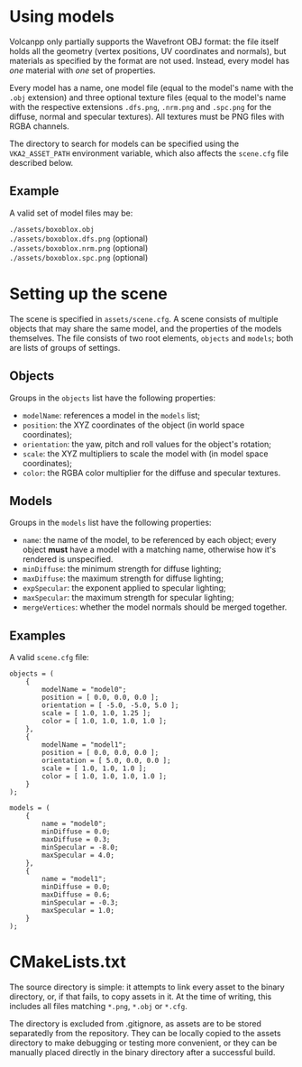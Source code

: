 # Using models

Volcanpp only partially supports the Wavefront OBJ format: the file itself
holds all the geometry (vertex positions, UV coordinates and normals),
but materials as specified by the format are not used. Instead, every model
has *one* material with *one* set of properties.

Every model has a name, one model file (equal to the model's name with the
`.obj` extension) and three optional texture files (equal to the model's name
with the respective extensions `.dfs.png`, `.nrm.png` and `.spc.png` for
the diffuse, normal and specular textures). All textures must be PNG files
with RGBA channels.

The directory to search for models can be specified using the `VKA2_ASSET_PATH`
environment variable, which also affects the `scene.cfg` file described below.

## Example

A valid set of model files may be:

`./assets/boxoblox.obj`  
`./assets/boxoblox.dfs.png` (optional)  
`./assets/boxoblox.nrm.png` (optional)  
`./assets/boxoblox.spc.png` (optional)


# Setting up the scene

The scene is specified in `assets/scene.cfg`. A scene consists of multiple
objects that may share the same model, and the properties of the models
themselves. The file consists of two root elements, `objects` and `models`;
both are lists of groups of settings.

## Objects

Groups in the `objects` list have the following properties:

- `modelName`: references a model in the `models` list;
- `position`: the XYZ coordinates of the object (in world space coordinates);
- `orientation`: the yaw, pitch and roll values for the object's rotation;
- `scale`: the XYZ multipliers to scale the model with (in model space coordinates);
- `color`: the RGBA color multiplier for the diffuse and specular textures.

## Models

Groups in the `models` list have the following properties:

- `name`: the name of the model, to be referenced by each object; every object
  **must** have a model with a matching name, otherwise how it's rendered
  is unspecified.
- `minDiffuse`: the minimum strength for diffuse lighting;
- `maxDiffuse`: the maximum strength for diffuse lighting;
- `expSpecular`: the exponent applied to specular lighting;
- `maxSpecular`: the maximum strength for specular lighting;
- `mergeVertices`: whether the model normals should be merged together.

## Examples

A valid `scene.cfg` file:

```
objects = (
	{
		modelName = "model0";
		position = [ 0.0, 0.0, 0.0 ];
		orientation = [ -5.0, -5.0, 5.0 ];
		scale = [ 1.0, 1.0, 1.25 ];
		color = [ 1.0, 1.0, 1.0, 1.0 ];
	},
	{
		modelName = "model1";
		position = [ 0.0, 0.0, 0.0 ];
		orientation = [ 5.0, 0.0, 0.0 ];
		scale = [ 1.0, 1.0, 1.0 ];
		color = [ 1.0, 1.0, 1.0, 1.0 ];
	}
);

models = (
	{
		name = "model0";
		minDiffuse = 0.0;
		maxDiffuse = 0.3;
		minSpecular = -8.0;
		maxSpecular = 4.0;
	},
	{
		name = "model1";
		minDiffuse = 0.0;
		maxDiffuse = 0.6;
		minSpecular = -0.3;
		maxSpecular = 1.0;
	}
);
```


# CMakeLists.txt

The source directory is simple: it attempts to link every asset to the binary
directory, or, if that fails, to copy assets in it. At the time of writing,
this includes all files matching `*.png`, `*.obj` or `*.cfg`.

The directory is excluded from .gitignore, as assets are to be stored separatedly
from the repository. They can be locally copied to the assets directory to make
debugging or testing more convenient, or they can be manually placed directly in
the binary directory after a successful build.
